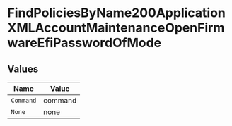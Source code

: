 # FindPoliciesByName200ApplicationXMLAccountMaintenanceOpenFirmwareEfiPasswordOfMode


## Values

| Name      | Value     |
| --------- | --------- |
| `Command` | command   |
| `None`    | none      |